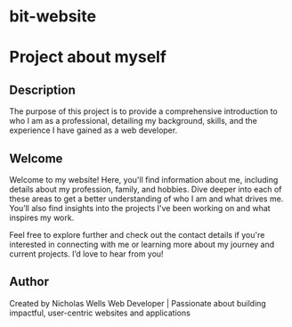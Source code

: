 # bit-website
# Project about myself

## Description
The purpose of this project is to provide a comprehensive introduction to who I am as a professional, detailing my background, skills, and the experience I have gained as a web developer.

## Welcome
Welcome to my website! Here, you'll find information about me, including details about my profession, family, and hobbies. Dive deeper into each of these areas to get a better understanding of who I am and what drives me. You’ll also find insights into the projects I've been working on and what inspires my work.

Feel free to explore further and check out the contact details if you're interested in connecting with me or learning more about my journey and current projects. I’d love to hear from you!

## Author
Created by Nicholas Wells
Web Developer | Passionate about building impactful, user-centric websites and applications
